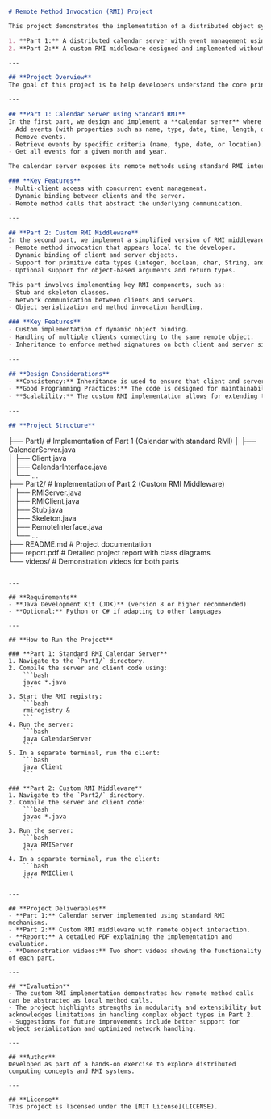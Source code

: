 ```markdown
# Remote Method Invocation (RMI) Project

This project demonstrates the implementation of a distributed object system using Remote Method Invocation (RMI). It consists of two main parts:

1. **Part 1:** A distributed calendar server with event management using built-in RMI functionality.  
2. **Part 2:** A custom RMI middleware designed and implemented without relying on external RMI libraries.

---

## **Project Overview**  
The goal of this project is to help developers understand the core principles of distributed object systems by working with both standard and custom implementations of RMI. The application is implemented in **Java**, though it can be adapted to other languages like Python or C#.

---

## **Part 1: Calendar Server using Standard RMI**  
In the first part, we design and implement a **calendar server** where multiple clients can perform the following actions:  
- Add events (with properties such as name, type, date, time, length, description, and location).  
- Remove events.  
- Retrieve events by specific criteria (name, type, date, or location).  
- Get all events for a given month and year.  

The calendar server exposes its remote methods using standard RMI interfaces and enables multiple clients to connect and interact concurrently.

### **Key Features**  
- Multi-client access with concurrent event management.  
- Dynamic binding between clients and the server.  
- Remote method calls that abstract the underlying communication.

---

## **Part 2: Custom RMI Middleware**  
In the second part, we implement a simplified version of RMI middleware **without using any external RMI libraries**. The custom solution is designed to provide:  
- Remote method invocation that appears local to the developer.  
- Dynamic binding of client and server objects.  
- Support for primitive data types (integer, boolean, char, String, and double).  
- Optional support for object-based arguments and return types.

This part involves implementing key RMI components, such as:  
- Stub and skeleton classes.  
- Network communication between clients and servers.  
- Object serialization and method invocation handling.

### **Key Features**  
- Custom implementation of dynamic object binding.  
- Handling of multiple clients connecting to the same remote object.  
- Inheritance to enforce method signatures on both client and server sides.

---

## **Design Considerations**  
- **Consistency:** Inheritance is used to ensure that client and server implement the same interface.  
- **Good Programming Practices:** The code is designed for maintainability, with clear interfaces and modularity.  
- **Scalability:** The custom RMI implementation allows for extending the support to more data types and complex objects if needed.

---

## **Project Structure**  
```
├── Part1/                   # Implementation of Part 1 (Calendar with standard RMI)
│   ├── CalendarServer.java  
│   ├── Client.java  
│   ├── CalendarInterface.java  
│   └── ...  
├── Part2/                   # Implementation of Part 2 (Custom RMI Middleware)  
│   ├── RMIServer.java  
│   ├── RMIClient.java  
│   ├── Stub.java  
│   ├── Skeleton.java  
│   ├── RemoteInterface.java  
│   └── ...  
├── README.md                # Project documentation  
├── report.pdf               # Detailed project report with class diagrams  
└── videos/                  # Demonstration videos for both parts  
```

---

## **Requirements**  
- **Java Development Kit (JDK)** (version 8 or higher recommended)  
- **Optional:** Python or C# if adapting to other languages  

---

## **How to Run the Project**

### **Part 1: Standard RMI Calendar Server**  
1. Navigate to the `Part1/` directory.  
2. Compile the server and client code using:  
    ```bash  
    javac *.java  
    ```  
3. Start the RMI registry:  
    ```bash  
    rmiregistry &  
    ```  
4. Run the server:  
    ```bash  
    java CalendarServer  
    ```  
5. In a separate terminal, run the client:  
    ```bash  
    java Client  
    ```  

### **Part 2: Custom RMI Middleware**  
1. Navigate to the `Part2/` directory.  
2. Compile the server and client code:  
    ```bash  
    javac *.java  
    ```  
3. Run the server:  
    ```bash  
    java RMIServer  
    ```  
4. In a separate terminal, run the client:  
    ```bash  
    java RMIClient  
    ```

---

## **Project Deliverables**  
- **Part 1:** Calendar server implemented using standard RMI mechanisms.  
- **Part 2:** Custom RMI middleware with remote object interaction.  
- **Report:** A detailed PDF explaining the implementation and evaluation.  
- **Demonstration videos:** Two short videos showing the functionality of each part.

---

## **Evaluation**  
- The custom RMI implementation demonstrates how remote method calls can be abstracted as local method calls.  
- The project highlights strengths in modularity and extensibility but acknowledges limitations in handling complex object types in Part 2.  
- Suggestions for future improvements include better support for object serialization and optimized network handling.

---

## **Author**  
Developed as part of a hands-on exercise to explore distributed computing concepts and RMI systems.

---

## **License**  
This project is licensed under the [MIT License](LICENSE).
```
